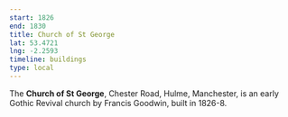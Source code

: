 ```yaml
---
start: 1826
end: 1830
title: Church of St George
lat: 53.4721
lng: -2.2593
timeline: buildings
type: local
---
```


The **Church of St George**, Chester Road, Hulme, Manchester, is an early Gothic Revival church by Francis Goodwin, built in 1826-8.
